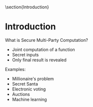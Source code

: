 


\section{Introduction}
# Introduction

What is Secure Multi-Party Computation?

- Joint computation of a function
- Secret inputs
- Only final result is revealed

Examples:

- Millionaire's problem
- Secret Santa
- Electronic voting
- Auctions
- Machine learning


